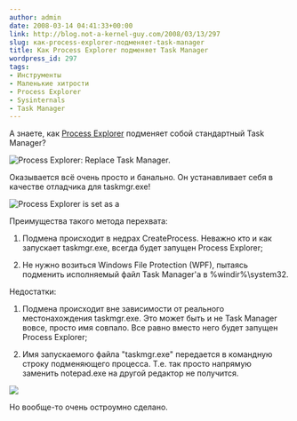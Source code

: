 ```yaml
---
author: admin
date: 2008-03-14 04:41:33+00:00
link: http://blog.not-a-kernel-guy.com/2008/03/13/297
slug: как-process-explorer-подменяет-task-manager
title: Как Process Explorer подменяет Task Manager
wordpress_id: 297
tags:
- Инструменты
- Маленькие хитрости
- Process Explorer
- Sysinternals
- Task Manager
---
```


А знаете, как [Process Explorer](http://technet.microsoft.com/en-us/sysinternals/bb896653.aspx) подменяет собой стандартный Task Manager?

![Process Explorer: Replace Task Manager.](/2008/03/procexp_1.png)

Оказывается всё очень просто и банально. Он устанавливает себя в качестве отладчика для taskmgr.exe!

![Process Explorer is set as a ](/2008/03/procexp_2.png)

Преимущества такого метода перехвата:

  1. Подмена происходит в недрах CreateProcess. Неважно кто и как запускает taskmgr.exe, всегда будет запущен Process Explorer;

  2. Не нужно возиться Windows File Protection (WPF), пытаясь подменить исполняемый файл Task Manager'а в %windir%\system32.

Недостатки:

  1. Подмена происходит вне зависимости от реального местонахождения taskmgr.exe. Это может быть и не Task Manager вовсе, просто имя совпало. Все равно вместо него будет запущен Process Explorer;

  2. Имя запускаемого файла "taskmgr.exe" передается в командную строку подменяющего процесса. Т.е. так просто напрямую заменить notepad.exe на другой редактор не получится.

![](/2008/03/procexp_3.png)

Но вообще-то очень остроумно сделано.
